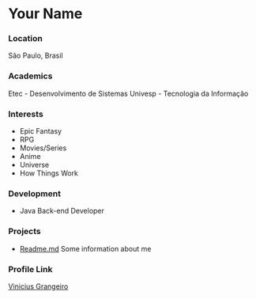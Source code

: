 # Your Name

### Location

São Paulo, Brasil

### Academics

Etec - Desenvolvimento de Sistemas
Univesp - Tecnologia da Informação

### Interests

- Epic Fantasy
- RPG
- Movies/Series
- Anime
- Universe
- How Things Work

### Development

- Java Back-end Developer

### Projects

- [Readme.md](https://github.com/viniciusgrangeiro/viniciusgrangeiro.git) Some information about me

### Profile Link

[Vinicius Grangeiro](https://github.com/viniciusgrangeiro)
